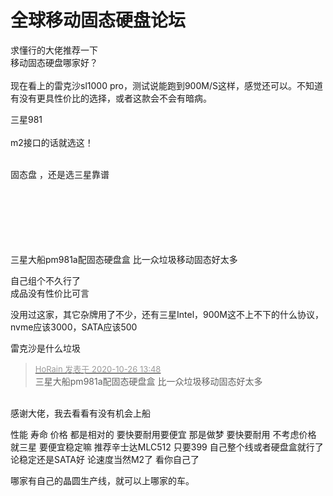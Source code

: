# 全球移动固态硬盘论坛


求懂行的大佬推荐一下<br />
移动固态硬盘哪家好？<br />
<br />
现在看上的雷克沙sl1000 pro，测试说能跑到900M/S这样，感觉还可以。不知道有没有更具性价比的选择，或者这款会不会有暗病。<br />


三星981<br />
<br />
m2接口的话就选这！<br />
<br />
<img src="static/image/smiley/default/lol.gif" smilieid="12" border="0" alt="" /><img src="static/image/smiley/default/lol.gif" smilieid="12" border="0" alt="" /><img src="static/image/smiley/default/lol.gif" smilieid="12" border="0" alt="" />

固态盘 ，还是选三星靠谱<br />
<br />
<br />
<br />
<br />
<br />
&nbsp; &nbsp;&nbsp; &nbsp;&nbsp; &nbsp; 

三星大船pm981a配固态硬盘盒 比一众垃圾移动固态好太多

自己组个不久行了<br />
成品没有性价比可言

没用过这家，其它杂牌用了不少，还有三星Intel，900M这不上不下的什么协议，nvme应该3000，SATA应该500

雷克沙是什么垃圾

<div class="quote"><blockquote><font size="2"><a href="https://www.hostloc.com/forum.php?mod=redirect&amp;goto=findpost&amp;pid=9353872&amp;ptid=758583" target="_blank"><font color="#999999">HoRain 发表于 2020-10-26 13:48</font></a></font><br />
三星大船pm981a配固态硬盘盒 比一众垃圾移动固态好太多</blockquote></div><br />
感谢大佬，我去看看有没有机会上船

性能 寿命 价格 都是相对的 要快要耐用要便宜 那是做梦 要快要耐用 不考虑价格 就三星 要便宜稳定嘛 推荐辛士达MLC512 只要399 自己整个线或者硬盘盒就行了 论稳定还是SATA好 论速度当然M2了 看你自己了

哪家有自己的晶圆生产线，就可以上哪家的车。
